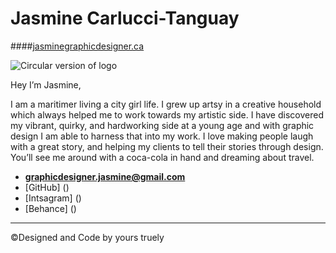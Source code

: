 # Jasmine Carlucci-Tanguay

####[jasminegraphicdesigner.ca](https://jasminegraphicdesigner.ca)

![Circular version of logo](Jasmine-GD-icon.png)

Hey I’m Jasmine,

I am a maritimer living a city girl life. I grew up artsy in a creative household which always helped me to work towards my artistic side. I have discovered my vibrant, quirky, and hardworking side at a young age and with graphic design I am able to harness that into my work. I love making people laugh with a great story, and helping my clients to tell their stories through design. You’ll see me around with a coca-cola in hand and dreaming about travel.

- **[graphicdesigner.jasmine@gmail.com](mailto:graphicdesigner.jasmine@gmail.com)**
- [GitHub] ()
- [Intsagram] ()
- [Behance] ()

 ---
 ©Designed and Code by yours truely
